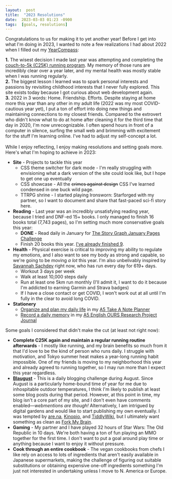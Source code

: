 ```yaml
---
layout:  post
title:  "2023 Resolutions"
date:  2023-03-03 01:23 -0900
tags:  [goals, resolutions]  
---
```

Congratulations to us for making it to yet another year! Before I get into what I'm doing in 2023, I wanted to note a few realizations I had about 2022 when I filled out my [YearCompass](https://yearcompass.com/):  
<!--excerpt-->
  
**1.** The wisest decision I made last year was attempting and completing the [couch-to-5k (C25K) running program](https://marathonhandbook.com/couch-to-5k-training-plan/). My memory of those runs are incredibly clear over a year later, and my mental health was mostly stable when I was running regularly.  \
**2.** The biggest lesson I learned was to spark personal interests and passions by revisiting childhood interests that I never fully explored. This site exists today because I got curious about web development again.  \
**3.** 2022 in 3 words: Home. Friendship. Efforts. Despite staying at home more this year than any other in my adult life (2022 was my most COVID-cautious year yet), I put a ton of effort into doing new things and maintaining connections to my closest friends. Compared to the extrovert who didn't know what to do at home after cleaning it for the third time that day in 2020, I'm now unrecognizable. I often spend hours in front of a computer in silence, surfing the small web and brimming with excitement for the stuff I'm learning online. I've had to adjust my self-concept a lot.
  \
  \
While I enjoy reflecting, I enjoy making resolutions and setting goals more. Here's what I'm hoping to achieve in 2023:
- **Site** - Projects to tackle this year
	- CSS theme switcher for dark mode - I'm really struggling with envisioning what a dark version of the site could look like, but I hope to get one up eventually
	- CSS showcase - All the ~~crimes against design~~ CSS I've learned condensed in one buck wild page.
	- TTRPG shrine - I started playing Ironsworn: Starforged with my partner, so I want to document and share that fast-paced sci-fi story here. 
- **Reading** - Last year was an incredibly unsatisfying reading year, because I tried and DNF-ed 15+ books. I only managed to finish 16 books total (7,743 pages), so I'm setting much more conservative goals this year:
	- **DONE** - Read daily in January for [The Story Graph January Pages Challenge](https://app.thestorygraph.com/january_pages_challenges/3ee9885d-775f-4eb5-84eb-82d8063044f4)
	- Finish 20 books this year. [I've already finished 9](https://app.thestorygraph.com/books-read/3744ead2-75cd-4a90-a9cb-7c85f68aab83?year=2023).
- **Health** - Physical exercise is critical to improving my ability to regulate my emotions, and I also want to see my body as strong and capable, so we're going to be moving *a lot* this year. I'm also unbelivably inspired by [Savannah Sachdev](https://www.instagram.com/savannahsachdev/) right now, who has run every day for 619+ days. 
	- Workout 3 days per week
	- Walk at least 10,000 steps daily
	- Run at least one 5km run monthly (I'll admit it, I want to do it because I'm addicted to earning Garmin and Strava badges)
	- If I have a close contact or get COVID, I won't work out at all until I'm fully in the clear to avoid long COVID. 
- **Stationery**
	- [Organize and plan my daily life](https://www.instagram.com/p/CmwfZRyJXt8/) in my [A5 Take A Note Planner](https://take-a-note.store/en/collections/2023-planner/products/2023-regular-planner-a5-eng) 
	- [Record a daily memory](https://www.instagram.com/p/CozliicpNQO/) in my [A5 English OURS Research Project Journal](https://booth.ours.tw/item/567)

Some goals I considered that didn't make the cut (at least not right now): 
- **Complete C25K again and maintain a regular running routine afterwards** - I mostly like running, and my brain benefits so much from it that I'd love to be the kind of person who runs daily. I struggle with motivation, and Tokyo summer heat makes a year-long running habit impossible. One of my friends is moving to my neighborhood this year and already agreed to running together, so I may run more than I expect this year regardless. 
- **[Blaugust](https://aggronaut.com/2022/07/15/introducing-blaugust-2022/)** - This is a daily blogging challenge during August. Since August is a particularly home-bound time of year for me due to inhospitable outdoor temperatures, I think I'm likely to publish at least some blog posts during that period. However, at this point in time, my blog isn't a core part of my site, and I don't even have comments enabled—*webmentions are though!* Alternatively, I am intrigued by digital gardens and would like to start publishing my own eventually. I was tempted by [are.na](https://www.are.na/), [Kinopio](https://kinopio.club/), and [TiddlyWiki](https://tiddlywiki.com/), but I ultimately want something as clean as [Fork My Brain](https://notes.nicolevanderhoeven.com/Fork+My+Brain).
- **Gaming** - My partner and I have played 32 hours of Star Wars: The Old Republic in 10 days. We're both having a ton of fun playing an MMO together for the first time. I don't want to put a goal around play time or anything because I want to enjoy it without pressure. 
- **Cook through an entire cookbook** - The vegan cookbooks from chefs I like rely on access to lots of ingredients that aren't easily available in Japanese supermarkets, making the challenge of figuring out suitable substitutions or obtaining expensive one-off ingredients something I'm just not interested in undertaking unless I move to N. America or Europe. 